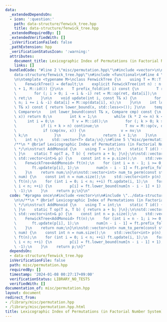 ```yaml
---
data:
  _extendedDependsOn:
  - icon: ':question:'
    path: data-structure/fenwick_tree.hpp
    title: data-structure/fenwick_tree.hpp
  _extendedRequiredBy: []
  _extendedVerifiedWith: []
  _isVerificationFailed: false
  _pathExtension: hpp
  _verificationStatusIcon: ':warning:'
  attributes:
    document_title: Lexicographic Index of Permutations (in Factorial Number System)
    links: []
  bundledCode: "#line 2 \"misc/permutation.hpp\"\n#include <vector>\n\n#line 2 \"\
    data-structure/fenwick_tree.hpp\"\n#include <functional>\n#line 4 \"data-structure/fenwick_tree.hpp\"\
    \n\ntemplate <typename M>\nclass FenwickTree {\n    using T = M::T;\n\n   public:\n\
    \    FenwickTree() = default;\n    explicit FenwickTree(int n) : n(n), data(n\
    \ + 1, M::id()) {}\n\n    T prefix_fold(int i) const {\n        T ret = M::id();\n\
    \        for (; i > 0; i -= i & -i) ret = M::op(ret, data[i]);\n        return\
    \ ret;\n    }\n\n    void update(int i, const T& x) {\n        for (++i; i <=\
    \ n; i += i & -i) data[i] = M::op(data[i], x);\n    }\n\n    int lower_bound(const\
    \ T& x) const { return lower_bound(x, std::less<>()); }\n\n    template <typename\
    \ Compare>\n    int lower_bound(const T& x, Compare cmp) const {\n        if (!cmp(M::id(),\
    \ x)) return 0;\n        int k = 1;\n        while (k * 2 <= n) k <<= 1;\n   \
    \     int i = 0;\n        T v = M::id();\n        for (; k > 0; k >>= 1) {\n \
    \           if (i + k > n) continue;\n            T nv = M::op(v, data[i + k]);\n\
    \            if (cmp(nv, x)) {\n                v = nv;\n                i +=\
    \ k;\n            }\n        }\n        return i + 1;\n    }\n\n   private:\n\
    \    int n;\n    std::vector<T> data;\n};\n#line 5 \"misc/permutation.hpp\"\n\n\
    /**\n * @brief Lexicographic Index of Permutations (in Factorial Number System)\n\
    \ */\n\nstruct AddMonoid {\n    using T = int;\n    static T id() { return 0;\
    \ }\n    static T op(T a, T b) { return a + b; }\n};\n\nstd::vector<int> perm_to_num(const\
    \ std::vector<int>& p) {\n    const int n = p.size();\n    std::vector<int> num(n);\n\
    \    FenwickTree<AddMonoid> ft(n);\n    for (int i = n - 1; i >= 0; --i) {\n \
    \       ft.update(p[i], 1);\n        num[n - i - 1] = ft.prefix_fold(p[i]);\n\
    \    }\n    return num;\n}\n\nstd::vector<int> num_to_perm(const std::vector<int>&\
    \ num) {\n    const int n = num.size();\n    std::vector<int> p(n);\n    FenwickTree<AddMonoid>\
    \ ft(n);\n    for (int i = 0; i < n; ++i) ft.update(i, 1);\n    for (int i = 0;\
    \ i < n; ++i) {\n        p[i] = ft.lower_bound(num[n - i - 1] + 1);\n        ft.update(p[i],\
    \ -1);\n    }\n    return p;\n}\n"
  code: "#pragma once\n#include <vector>\n\n#include \"../data-structure/fenwick_tree.hpp\"\
    \n\n/**\n * @brief Lexicographic Index of Permutations (in Factorial Number System)\n\
    \ */\n\nstruct AddMonoid {\n    using T = int;\n    static T id() { return 0;\
    \ }\n    static T op(T a, T b) { return a + b; }\n};\n\nstd::vector<int> perm_to_num(const\
    \ std::vector<int>& p) {\n    const int n = p.size();\n    std::vector<int> num(n);\n\
    \    FenwickTree<AddMonoid> ft(n);\n    for (int i = n - 1; i >= 0; --i) {\n \
    \       ft.update(p[i], 1);\n        num[n - i - 1] = ft.prefix_fold(p[i]);\n\
    \    }\n    return num;\n}\n\nstd::vector<int> num_to_perm(const std::vector<int>&\
    \ num) {\n    const int n = num.size();\n    std::vector<int> p(n);\n    FenwickTree<AddMonoid>\
    \ ft(n);\n    for (int i = 0; i < n; ++i) ft.update(i, 1);\n    for (int i = 0;\
    \ i < n; ++i) {\n        p[i] = ft.lower_bound(num[n - i - 1] + 1);\n        ft.update(p[i],\
    \ -1);\n    }\n    return p;\n}"
  dependsOn:
  - data-structure/fenwick_tree.hpp
  isVerificationFile: false
  path: misc/permutation.hpp
  requiredBy: []
  timestamp: '2024-01-08 00:27:17+09:00'
  verificationStatus: LIBRARY_NO_TESTS
  verifiedWith: []
documentation_of: misc/permutation.hpp
layout: document
redirect_from:
- /library/misc/permutation.hpp
- /library/misc/permutation.hpp.html
title: Lexicographic Index of Permutations (in Factorial Number System)
---
```

